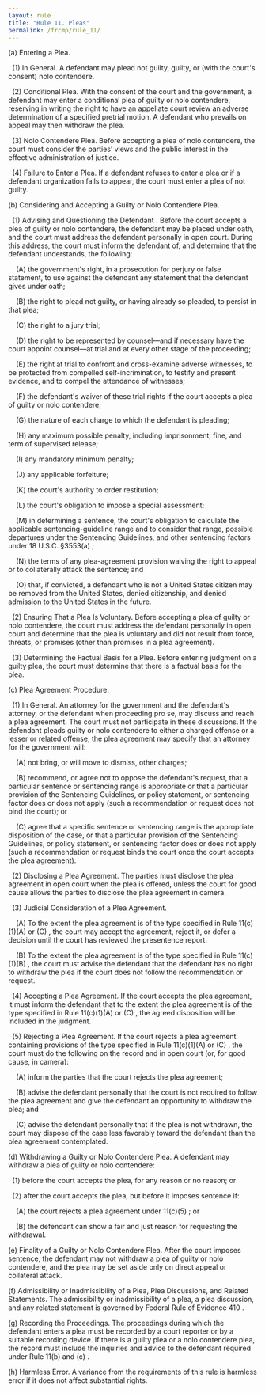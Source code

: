 ```yaml
---
layout: rule
title: "Rule 11. Pleas"
permalink: /frcmp/rule_11/
---
```


(a) Entering a Plea.


&nbsp;&nbsp;(1) In General. A defendant may plead not guilty, guilty, or (with the court's consent) nolo contendere.


&nbsp;&nbsp;(2) Conditional Plea. With the consent of the court and the government, a defendant may enter a conditional plea of guilty or nolo contendere, reserving in writing the right to have an appellate court review an adverse determination of a specified pretrial motion. A defendant who prevails on appeal may then withdraw the plea.


&nbsp;&nbsp;(3) Nolo Contendere Plea. Before accepting a plea of nolo contendere, the court must consider the parties’ views and the public interest in the effective administration of justice.


&nbsp;&nbsp;(4) Failure to Enter a Plea. If a defendant refuses to enter a plea or if a defendant organization fails to appear, the court must enter a plea of not guilty.


(b) Considering and Accepting a Guilty or Nolo Contendere Plea.


&nbsp;&nbsp;(1) Advising and Questioning the Defendant . Before the court accepts a plea of guilty or nolo contendere, the defendant may be placed under oath, and the court must address the defendant personally in open court. During this address, the court must inform the defendant of, and determine that the defendant understands, the following:


&nbsp;&nbsp;&nbsp;&nbsp;(A) the government's right, in a prosecution for perjury or false statement, to use against the defendant any statement that the defendant gives under oath;


&nbsp;&nbsp;&nbsp;&nbsp;(B) the right to plead not guilty, or having already so pleaded, to persist in that plea;


&nbsp;&nbsp;&nbsp;&nbsp;(C) the right to a jury trial;


&nbsp;&nbsp;&nbsp;&nbsp;(D) the right to be represented by counsel—and if necessary have the court appoint counsel—at trial and at every other stage of the proceeding;


&nbsp;&nbsp;&nbsp;&nbsp;(E) the right at trial to confront and cross-examine adverse witnesses, to be protected from compelled self-incrimination, to testify and present evidence, and to compel the attendance of witnesses;


&nbsp;&nbsp;&nbsp;&nbsp;(F) the defendant's waiver of these trial rights if the court accepts a plea of guilty or nolo contendere;


&nbsp;&nbsp;&nbsp;&nbsp;(G) the nature of each charge to which the defendant is pleading;


&nbsp;&nbsp;&nbsp;&nbsp;(H) any maximum possible penalty, including imprisonment, fine, and term of supervised release;


&nbsp;&nbsp;&nbsp;&nbsp;(I) any mandatory minimum penalty;


&nbsp;&nbsp;&nbsp;&nbsp;(J) any applicable forfeiture;


&nbsp;&nbsp;&nbsp;&nbsp;(K) the court's authority to order restitution;


&nbsp;&nbsp;&nbsp;&nbsp;(L) the court's obligation to impose a special assessment;


&nbsp;&nbsp;&nbsp;&nbsp;(M) in determining a sentence, the court's obligation to calculate the applicable sentencing-guideline range and to consider that range, possible departures under the Sentencing Guidelines, and other sentencing factors under 18 U.S.C. §3553(a) ;


&nbsp;&nbsp;&nbsp;&nbsp;(N) the terms of any plea-agreement provision waiving the right to appeal or to collaterally attack the sentence; and


&nbsp;&nbsp;&nbsp;&nbsp;(O) that, if convicted, a defendant who is not a United States citizen may be removed from the United States, denied citizenship, and denied admission to the United States in the future.


&nbsp;&nbsp;(2) Ensuring That a Plea Is Voluntary. Before accepting a plea of guilty or nolo contendere, the court must address the defendant personally in open court and determine that the plea is voluntary and did not result from force, threats, or promises (other than promises in a plea agreement).


&nbsp;&nbsp;(3) Determining the Factual Basis for a Plea. Before entering judgment on a guilty plea, the court must determine that there is a factual basis for the plea.


(c) Plea Agreement Procedure.


&nbsp;&nbsp;(1) In General. An attorney for the government and the defendant's attorney, or the defendant when proceeding pro se, may discuss and reach a plea agreement. The court must not participate in these discussions. If the defendant pleads guilty or nolo contendere to either a charged offense or a lesser or related offense, the plea agreement may specify that an attorney for the government will:


&nbsp;&nbsp;&nbsp;&nbsp;(A) not bring, or will move to dismiss, other charges;


&nbsp;&nbsp;&nbsp;&nbsp;(B) recommend, or agree not to oppose the defendant's request, that a particular sentence or sentencing range is appropriate or that a particular provision of the Sentencing Guidelines, or policy statement, or sentencing factor does or does not apply (such a recommendation or request does not bind the court); or


&nbsp;&nbsp;&nbsp;&nbsp;(C) agree that a specific sentence or sentencing range is the appropriate disposition of the case, or that a particular provision of the Sentencing Guidelines, or policy statement, or sentencing factor does or does not apply (such a recommendation or request binds the court once the court accepts the plea agreement).


&nbsp;&nbsp;(2) Disclosing a Plea Agreement. The parties must disclose the plea agreement in open court when the plea is offered, unless the court for good cause allows the parties to disclose the plea agreement in camera.


&nbsp;&nbsp;(3) Judicial Consideration of a Plea Agreement.


&nbsp;&nbsp;&nbsp;&nbsp;(A) To the extent the plea agreement is of the type specified in Rule 11(c)(1)(A) or (C) , the court may accept the agreement, reject it, or defer a decision until the court has reviewed the presentence report.


&nbsp;&nbsp;&nbsp;&nbsp;(B) To the extent the plea agreement is of the type specified in Rule 11(c)(1)(B) , the court must advise the defendant that the defendant has no right to withdraw the plea if the court does not follow the recommendation or request.


&nbsp;&nbsp;(4) Accepting a Plea Agreement. If the court accepts the plea agreement, it must inform the defendant that to the extent the plea agreement is of the type specified in Rule 11(c)(1)(A) or (C) , the agreed disposition will be included in the judgment.


&nbsp;&nbsp;(5) Rejecting a Plea Agreement. If the court rejects a plea agreement containing provisions of the type specified in Rule 11(c)(1)(A) or (C) , the court must do the following on the record and in open court (or, for good cause, in camera):


&nbsp;&nbsp;&nbsp;&nbsp;(A) inform the parties that the court rejects the plea agreement;


&nbsp;&nbsp;&nbsp;&nbsp;(B) advise the defendant personally that the court is not required to follow the plea agreement and give the defendant an opportunity to withdraw the plea; and


&nbsp;&nbsp;&nbsp;&nbsp;(C) advise the defendant personally that if the plea is not withdrawn, the court may dispose of the case less favorably toward the defendant than the plea agreement contemplated.


(d) Withdrawing a Guilty or Nolo Contendere Plea. A defendant may withdraw a plea of guilty or nolo contendere:


&nbsp;&nbsp;(1) before the court accepts the plea, for any reason or no reason; or


&nbsp;&nbsp;(2) after the court accepts the plea, but before it imposes sentence if:


&nbsp;&nbsp;&nbsp;&nbsp;(A) the court rejects a plea agreement under 11(c)(5) ; or


&nbsp;&nbsp;&nbsp;&nbsp;(B) the defendant can show a fair and just reason for requesting the withdrawal.


(e) Finality of a Guilty or Nolo Contendere Plea. After the court imposes sentence, the defendant may not withdraw a plea of guilty or nolo contendere, and the plea may be set aside only on direct appeal or collateral attack.


(f) Admissibility or Inadmissibility of a Plea, Plea Discussions, and Related Statements. The admissibility or inadmissibility of a plea, a plea discussion, and any related statement is governed by Federal Rule of Evidence 410 .


(g) Recording the Proceedings. The proceedings during which the defendant enters a plea must be recorded by a court reporter or by a suitable recording device. If there is a guilty plea or a nolo contendere plea, the record must include the inquiries and advice to the defendant required under Rule 11(b) and (c) .


(h) Harmless Error. A variance from the requirements of this rule is harmless error if it does not affect substantial rights.
